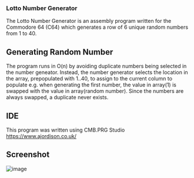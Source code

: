 ### Lotto Number Generator

The Lotto Number Generator is an assembly program written for the Commodore 64 (C64) which generates a row of 6 unique random numbers from 1 to 40. 

## Generating Random Number
The program runs in O(n) by avoiding duplicate numbers being selected in the number geneator. Instead, the number generator selects the location in the array, prepopulated with 1..40, to assign to the current column to populate e.g. when generating the first number, the value in array(1) is swapped with the value in array(random number). Since the numbers are always swapped, a duplicate never exists.   

## IDE
This  program was written using CMB.PRG Studio https://www.ajordison.co.uk/

## Screenshot

![image](https://github.com/user-attachments/assets/c0192168-2203-41d4-ab30-64ba16ff09fb)
